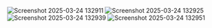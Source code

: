 ![Screenshot 2025-03-24 132911](https://github.com/user-attachments/assets/c83ef3f0-b776-43d4-b478-0e9da34cd5e7)
![Screenshot 2025-03-24 132925](https://github.com/user-attachments/assets/e1fd4e9c-873c-4a35-bebf-9bbf8193cdeb)
![Screenshot 2025-03-24 132939](https://github.com/user-attachments/assets/7233ca7f-8638-47ae-84b3-f3ab6f792fc8)
![Screenshot 2025-03-24 132951](https://github.com/user-attachments/assets/976e6070-0d50-4526-bb5e-1251a865e549)
